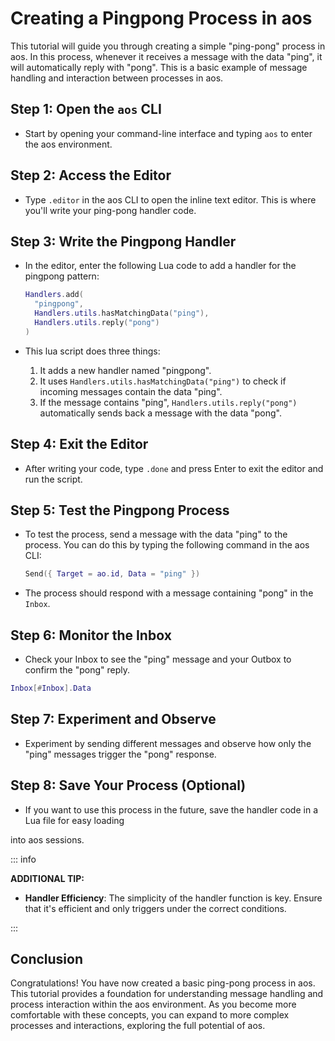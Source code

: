 <script setup>
  import {onMounted} from "vue"
  import {renderRepl} from "../../tools/replRenderer.jsx"

  const codes = {
    "step-3": `Handlers.add(
      "pingpong",
      Handlers.utils.hasMatchingData("ping"),
      Handlers.utils.reply("pong")
      )`,
    "step-5": `Send({ Target = ao.id, Data = "ping" })`,
    "step-6": `Inbox[#Inbox].Data`
  }

  onMounted(() => {
      Object.keys(codes).forEach((key) => {
        renderRepl(key, codes[key])
      })
    }
  )
</script>

# Creating a Pingpong Process in aos

This tutorial will guide you through creating a simple "ping-pong" process in aos. In this process, whenever it receives a message with the data "ping", it will automatically reply with "pong". This is a basic example of message handling and interaction between processes in aos.

## Step 1: Open the `aos` CLI

- Start by opening your command-line interface and typing `aos` to enter the aos environment.

## Step 2: Access the Editor

- Type `.editor` in the aos CLI to open the inline text editor. This is where you'll write your ping-pong handler code.

## Step 3: Write the Pingpong Handler

- In the editor, enter the following Lua code to add a handler for the pingpong pattern:

  ```lua
  Handlers.add(
    "pingpong",
    Handlers.utils.hasMatchingData("ping"),
    Handlers.utils.reply("pong")
  )
  ```

  <div id="step-3"></div>

- This lua script does three things:
  1. It adds a new handler named "pingpong".
  2. It uses `Handlers.utils.hasMatchingData("ping")` to check if incoming messages contain the data "ping".
  3. If the message contains "ping", `Handlers.utils.reply("pong")` automatically sends back a message with the data "pong".

## Step 4: Exit the Editor

- After writing your code, type `.done` and press Enter to exit the editor and run the script.

## Step 5: Test the Pingpong Process

- To test the process, send a message with the data "ping" to the process. You can do this by typing the following command in the aos CLI:

  ```lua
  Send({ Target = ao.id, Data = "ping" })
  ```

  <div id="step-5"></div>

- The process should respond with a message containing "pong" in the `Inbox`.

## Step 6: Monitor the Inbox

- Check your Inbox to see the "ping" message and your Outbox to confirm the "pong" reply.

```lua
Inbox[#Inbox].Data
```

<div id="step-6"></div>

## Step 7: Experiment and Observe

- Experiment by sending different messages and observe how only the "ping" messages trigger the "pong" response.

## Step 8: Save Your Process (Optional)

- If you want to use this process in the future, save the handler code in a Lua file for easy loading

into aos sessions.

::: info

**ADDITIONAL TIP:**

- **Handler Efficiency**: The simplicity of the handler function is key. Ensure that it's efficient and only triggers under the correct conditions.

:::

## Conclusion

Congratulations! You have now created a basic ping-pong process in aos. This tutorial provides a foundation for understanding message handling and process interaction within the aos environment. As you become more comfortable with these concepts, you can expand to more complex processes and interactions, exploring the full potential of aos.
